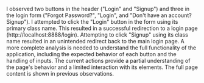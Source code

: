 I observed two buttons in the header ("Login" and "Signup") and three in the login form ("Forgot Password?", "Login", and "Don't have an account? Signup").  I attempted to click the "Login" button in the form using its primary class name. This resulted in a successful redirection to a login page (http://localhost:8888/login). Attempting to click "Signup" using its class name resulted in an unintended redirect back to the main login page.  A more complete analysis is needed to understand the full functionality of the application, including the expected behavior of each button and the handling of inputs.  The current actions provide a partial understanding of the page's behavior and a limited interaction with its elements. The full page content is shown in previous observations.